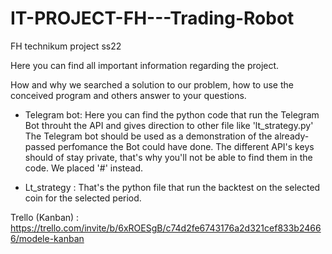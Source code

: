 # IT-PROJECT-FH---Trading-Robot
FH technikum project ss22

Here you can find all important information regarding the project.

How and why we searched a solution to our problem, how to use the conceived program and others answer to your questions.

- Telegram bot:
      Here you can find the python code that run the Telegram Bot throuht the API and gives direction to other file like 'lt_strategy.py'
      The Telegram bot should be used as a demonstration of the already-passed perfomance the Bot could have done.
      The different API's keys should of stay private, that's why you'll not be able to find them in the code. We placed '#' instead.
      
- Lt_strategy :
      That's the python file that run the backtest on the selected coin for the selected period.


Trello (Kanban) : https://trello.com/invite/b/6xROESgB/c74d2fe6743176a2d321cef833b24666/modele-kanban
